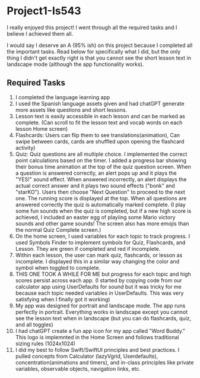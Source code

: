 # Project1-Is543

I really enjoyed this project! I went through all the required tasks and I believe I achieved them all.

I would say I deserve an A (95% ish) on this project because I completed all the important tasks. Read below for specifically what I did, but the only thing I didn't get exactly right is that you cannot see the short lesson text in landscape mode (although the app functionality works).

## Required Tasks

1. I completed the language learning app
2. I used the Spanish language assets given and had chatGPT generate more assets like questions and short lessons.
3. Lesson text is easily accessible in each lesson and can be marked as complete. (Can scroll to fit the lesson text and vocab words on each lesson Home screen)
4. Flashcards: Users can flip them to see translations(animation), Can swipe between cards, cards are shuffled upon opening the flashcard activity)
5. Quiz: Quiz questions are all multiple choice. I implemented the correct point calculations based on the timer. I added a progress bar showing their bonus time animation at the top of the quiz question screen. When a question is answered correctly, an alert pops up and it plays the "YES!" sound effect. When answered incorrectly, an alert displays the actual correct answer and it plays two sound effects ("bonk" and "starKO"). Users then choose "Next Question" to proceed to the next one. The running score is displayed at the top. When all questions are answered correctly the quiz is automatically marked complete.
(I play some fun sounds when the quiz is completed, but if a new high score is achieved, I included an easter egg of playiing some Mario victory sounds and other game sounds! The screen also has more emojis than the normal Quiz Complete screen.)
6. On the home screen, I used variables for each topic to track progress. I used Symbols Finder to implement symbols for Quiz, Flashcards, and Lesson. They are green if completed and red if incomplete.
7. Within each lesson, the user can mark quiz, flashcards, or lesson as incomplete. I displayed this in a similar way changing the color and symbol when toggled to complete.
8. THIS ONE TOOK A WHILE FOR ME but progress for each topic and high scores persist across each app. (I started by copying code from our calculator app using UserDefaults for sound but it was tricky for me because each topic needed variables in UserDefaults. This was very satisfying when I finally got it working)
9. My app was designed for portrait and landscape mode. The app runs perfectly in portrait. Everything works in landscape except you cannot see the lesson text when in landscape (but you can do flashcards, quiz, and all toggles)
10. I had chatGPT create a fun app icon for my app called "Word Buddy." This logo is implemnted in the Home Screen and follows traditional sizing rules (1024x1024)
11. I did my best to follow Swift/SwiftUI principles and best practices. I pulled concepts from Calculator (lazyVgrid, Userdefaults), concentration(animations and timers), and in-class principles like private variables, observable objects, navigation links, etc.
